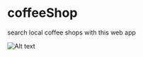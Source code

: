 # coffeeShop
search local coffee shops with this web app

![Alt text](https://user-images.githubusercontent.com/25781171/32997170-1dd93716-cd41-11e7-8dd8-f286ab18c6e3.png)
